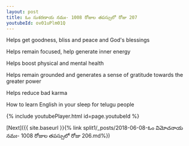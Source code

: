 ```yaml
---
layout: post
title: ఓం సుశరణాయ నమః- 1008 రోజుల తపస్సులో రోజు 207
youtubeId: ov01uPlm01Q
---
```

 
 
Helps get goodness, bliss and peace and God's blessings
 
Helps remain focused, help generate inner energy 
 
Helps boost physical and mental health 
 
Helps remain grounded and generates a sense of gratitude towards the greater power 
 
Helps reduce bad karma
 
How to learn English in your sleep for telugu people
 
 
 
 


{% include youtubePlayer.html id=page.youtubeId %}
 
[Next]({{ site.baseurl }}{% link split1/_posts/2018-06-08-ఓం విమోచనాయ నమః- 1008 రోజుల తపస్సులో రోజు 206.md%})
 
